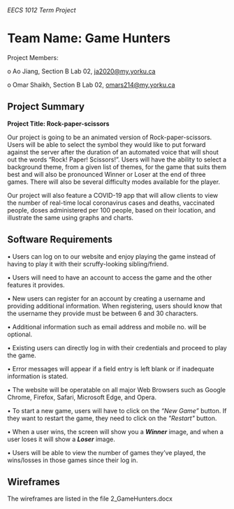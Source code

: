 *EECS 1012 Term Project*


# Team Name: Game Hunters


Project Members:

o	Ao Jiang, Section B Lab 02, ja2020@my.yorku.ca

o	Omar Shaikh, Section B Lab 02, omars214@my.yorku.ca

## Project Summary

										
**Project Title: Rock-paper-scissors**


Our project is going to be an animated version of Rock-paper-scissors. Users will be able to select the symbol they would like to put forward against the server after the duration of an automated voice that will shout out the words “Rock! Paper! Scissors!”. Users will have the ability to select a background theme, from a given list of themes, for the game that suits them best and will also be pronounced Winner or Loser at the end of three games. There will also be several difficulty modes available for the player.

Our project will also feature a COVID-19 app that will allow clients to view the number of real-time local coronavirus cases and deaths, vaccinated people, doses administered per 100 people, based on their location, and illustrate the same using graphs and charts.





## Software Requirements

•	Users can log on to our website and enjoy playing the game instead of having to play it with their scruffy-looking sibling/friend.

•	Users will need to have an account to access the game and the other features it provides.

•	New users can register for an account by creating a username and providing additional information. When registering, users should know that the username they provide must be between 6 and 30 characters.

•	Additional information such as email address and mobile no. will be optional.

•	Existing users can directly log in with their credentials and proceed to play the game.

•	Error messages will appear if a field entry is left blank or if inadequate information is stated.

•	The website will be operatable on all major Web Browsers such as Google Chrome, Firefox, Safari, Microsoft Edge, and Opera.

•	To start a new game, users will have to click on the *“New Game”* button. If they want to restart the game, they need to click on the *"Restart"*                  button.

•       When a user wins, the screen will show you a ***Winner*** image, and when a user loses it will show a ***Loser*** image.

•	Users will be able to view the number of games they’ve played, the wins/losses in those games since their log in.



## Wireframes

The wireframes are listed in the file 2_GameHunters.docx

